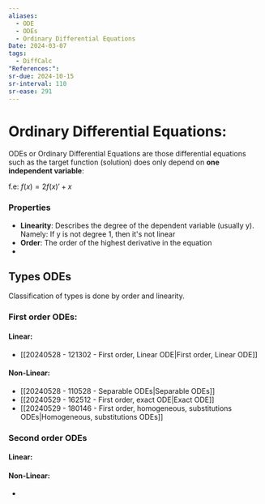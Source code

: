 ```yaml
---
aliases:
  - ODE
  - ODEs
  - Ordinary Differential Equations
Date: 2024-03-07
tags:
  - DiffCalc
"References:": 
sr-due: 2024-10-15
sr-interval: 110
sr-ease: 291
---
```

# Ordinary Differential Equations: 

ODEs or Ordinary Differential Equations are those differential equations such as the target function (solution) does only depend on **one independent variable**: 

f.e: $f(x) = 2f(x)' + x$

### Properties
+ **Linearity**: Describes the degree of the dependent variable (usually y). Namely: If y is not degree 1, then it's not linear
+ **Order**: The order of the highest derivative in the equation 
+ 
## Types ODEs

Classification of types is done by order and linearity. 

### First order ODEs:
#### Linear:
+ [[20240528 - 121302 - First order, Linear  ODE|First order, Linear  ODE]]

#### Non-Linear: 

+ [[20240528 - 110528 - Separable ODEs|Separable ODEs]]
+ [[20240529 - 162512 - First order, exact ODE|Exact ODE]]
+ [[20240529 - 180146 - First order, homogeneous, substitutions ODEs|Homogeneous, substitutions ODEs]]

### Second order ODEs
#### Linear: 

#### Non-Linear: 
+ 
